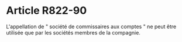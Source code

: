 # Article R822-90

L'appellation de " société de commissaires aux comptes " ne peut être utilisée que par les sociétés membres de la compagnie.

